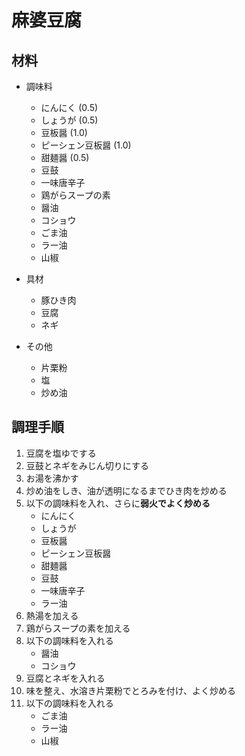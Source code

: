 # 麻婆豆腐

## 材料
- 調味料
    - にんにく (0.5)
    - しょうが (0.5)
    - 豆板醤 (1.0)
    - ピーシェン豆板醤 (1.0)
    - 甜麺醤 (0.5)
    - 豆鼓
    - 一味唐辛子
    - 鶏がらスープの素
    - 醤油
    - コショウ
    - ごま油
    - ラー油
    - 山椒

- 具材
    - 豚ひき肉
    - 豆腐
    - ネギ

- その他
    - 片栗粉
    - 塩
    - 炒め油

## 調理手順
1. 豆腐を塩ゆでする
2. 豆鼓とネギをみじん切りにする
3. お湯を沸かす
4. 炒め油をしき、油が透明になるまでひき肉を炒める
5. 以下の調味料を入れ、さらに**弱火でよく炒める**
    - にんにく
    - しょうが
    - 豆板醤
    - ピーシェン豆板醤
    - 甜麺醤
    - 豆鼓
    - 一味唐辛子
    - ラー油
6. 熱湯を加える
7. 鶏がらスープの素を加える
8. 以下の調味料を入れる
    - 醤油
    - コショウ
9. 豆腐とネギを入れる
10. 味を整え、水溶き片栗粉でとろみを付け、よく炒める
11. 以下の調味料を入れる
    - ごま油
    - ラー油
    - 山椒


